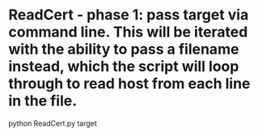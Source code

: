 # ReadCert - phase 1: pass target via command line. This will be iterated with the ability to pass a filename instead, which the script will loop through to read host from each line in the file.
python ReadCert.py target
